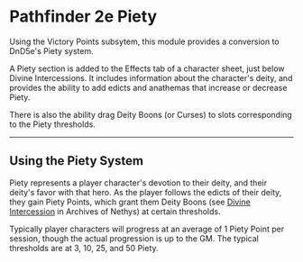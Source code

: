 # Pathfinder 2e Piety
Using the Victory Points subsytem, this module provides a conversion to DnD5e's Piety system.

A Piety section is added to the Effects tab of a character sheet, just below Divine Intercessions. It includes information about the character's deity, and provides the ability to add edicts and anathemas that increase or decrease Piety.

There is also the ability drag Deity Boons (or Curses) to slots corresponding to the Piety thresholds.

---

## Using the Piety System

Piety represents a player character's devotion to their deity, and their deity's favor with that hero. As the player follows the edicts of their deity, they gain Piety Points, which grant them Deity Boons (see [Divine Intercession](https://2e.aonprd.com/Rules.aspx?ID=804) in Archives of Nethys) at certain thresholds.

Typically player characters will progress at an average of 1 Piety Point per session, though the actual progression is up to the GM. The typical thresholds are at 3, 10, 25, and 50 Piety.

<!-- PHASE 1:
- One tab (Overview)
-- Have Current Deity, option to add edicts and anathema, and drag and drop Deity Boons to thresholds.
-- Static Piety thresholds, no automation based on Piety score.

PHASE 2: Settings and Automation
- Add settings. Customizable thresholds and Curses option.
- Automatically grant boons/curses based on Piety score and thresholds.
- Give Piety score a negative option to have a Curses scale.

PHASE 3: Details Tab
- Add details tab.
-- Deity and description.
-- Edicts and anathema pulled from overview tab / edict array (no adding).
-- Threshold boon descriptions.

PHASE 4: GM Goals
- Add a Goals tab.
-- Ability to add Obstacles to help determine when Piety should increase.
